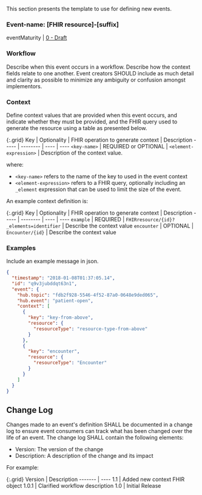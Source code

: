This section presents the template to use for defining new events. 

### Event-name: [FHIR resource]-[suffix]

eventMaturity | [0 - Draft](3-1-2-eventmaturitymodel.html)

### Workflow

Describe when this event occurs in a workflow. Describe how the context fields relate to one another. Event creators SHOULD include as much detail and clarity as possible to minimize any ambiguity or confusion amongst implementors.

### Context

Define context values that are provided when this event occurs, and indicate whether they must be provided, and the FHIR query used to generate the resource using a table as presented below.

{:.grid}
Key | Optionality | FHIR operation to generate context | Description
----- | -------- | ---- | ---- 
`<key-name>` | REQUIRED or OPTIONAL | `<element-expression>` | Description of the context value.

where:
* `<key-name>` refers to the name of the key to used in the event context
* `<element-expression>` refers to a FHIR query, optionally including an `_element` expression that can be used to limit the size of the event.

An example context definition is:

{:.grid}
Key | Optionality | FHIR operation to generate context | Description
----- | -------- | ---- | ---- 
`example` | REQUIRED | `FHIRresource/{id}?_elements=identifier` | Describe the context value
`encounter` | OPTIONAL | `Encounter/{id}` | Describe the context value

### Examples

Include an example message in json.

```json
{
  "timestamp": "2018-01-08T01:37:05.14",
  "id": "q9v3jubddqt63n1",
  "event": {
    "hub.topic": "fdb2f928-5546-4f52-87a0-0648e9ded065",
    "hub.event": "patient-open",
    "context": [
      {
        "key": "key-from-above",
        "resource": {
          "resourceType": "resource-type-from-above"
        }
      },
      {
        "key": "encounter",
        "resource": {
          "resourceType": "Encounter"
        } 
      }
    ]
  }
}
```

## Change Log

Changes made to an event's definition SHALL be documented in a change log to ensure event consumers can track what has been changed over the life of an event. The change log SHALL contain the following elements:

- Version: The version of the change
- Description: A description of the change and its impact

For example:

{:.grid}
Version | Description
------- | ----
1.1     | Added new context FHIR object
1.0.1   | Clarified workflow description
1.0     | Initial Release
